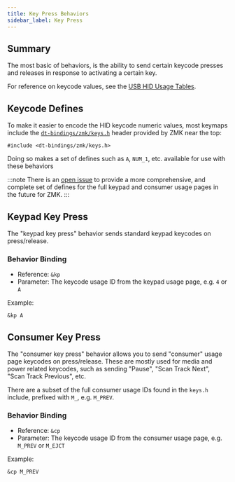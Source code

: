 ```yaml
---
title: Key Press Behaviors
sidebar_label: Key Press
---
```


## Summary

The most basic of behaviors, is the ability to send certain keycode presses and releases in response to activating
a certain key.

For reference on keycode values, see the [USB HID Usage Tables](https://www.usb.org/document-library/hid-usage-tables-12).

## Keycode Defines

To make it easier to encode the HID keycode numeric values, most keymaps include
the [`dt-bindings/zmk/keys.h`](https://github.com/zmkfirmware/zmk/blob/main/app/include/dt-bindings/zmk/keys.h) header
provided by ZMK near the top:

```
#include <dt-bindings/zmk/keys.h>
```

Doing so makes a set of defines such as `A`, `NUM_1`, etc. available for use with these behaviors

:::note
There is an [open issue](https://github.com/zmkfirmware/zmk/issues/21) to provide a more comprehensive, and
complete set of defines for the full keypad and consumer usage pages in the future for ZMK.
:::

## Keypad Key Press

The "keypad key press" behavior sends standard keypad keycodes on press/release.

### Behavior Binding

- Reference: `&kp`
- Parameter: The keycode usage ID from the keypad usage page, e.g. `4` or `A`

Example:

```
&kp A
```

## Consumer Key Press

The "consumer key press" behavior allows you to send "consumer" usage page keycodes on press/release.
These are mostly used for media and power related keycodes, such as sending "Pause", "Scan Track Next",
"Scan Track Previous", etc.

There are a subset of the full consumer usage IDs found in the `keys.h` include, prefixed with `M_`, e.g. `M_PREV`.

### Behavior Binding

- Reference: `&cp`
- Parameter: The keycode usage ID from the consumer usage page, e.g. `M_PREV` or `M_EJCT`

Example:

```
&cp M_PREV
```
